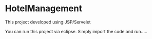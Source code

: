 # HotelManagement

This project developed using JSP/Servelet

You can run this project via eclipse. Simply import the code and run.....
